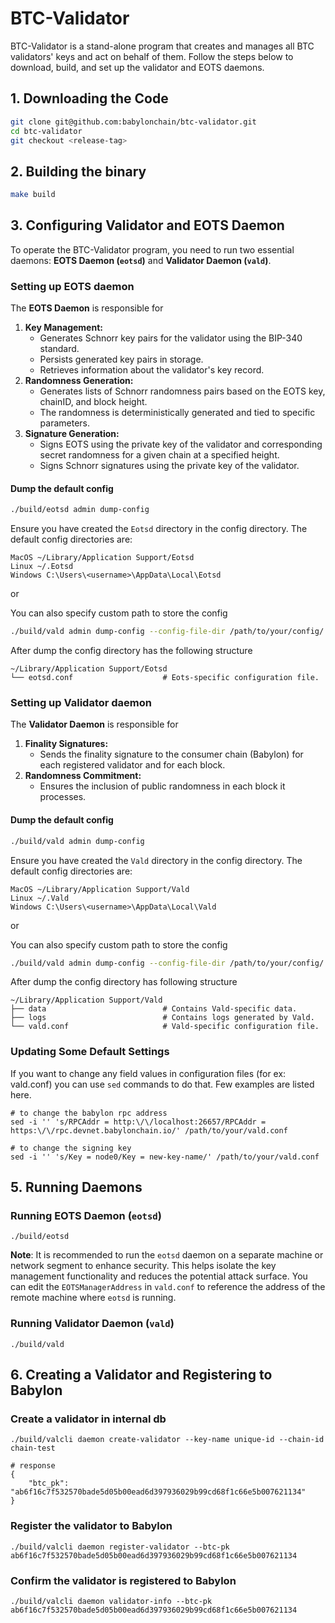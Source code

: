 # BTC-Validator

BTC-Validator is a stand-alone program that creates and manages all BTC validators' keys and act on behalf of them. Follow the steps below to download, build, and set up the validator and EOTS daemons.

## 1. Downloading the Code

```bash
git clone git@github.com:babylonchain/btc-validator.git
cd btc-validator
git checkout <release-tag>
```

## 2. Building the binary
```bash
make build
```

## 3. Configuring Validator and EOTS Daemon
To operate the BTC-Validator program, you need to run two essential daemons: **EOTS Daemon (`eotsd`)** and **Validator Daemon (`vald`)**.

###  Setting up EOTS daemon

The **EOTS Daemon** is responsible for

1.  **Key Management:**
    -   Generates Schnorr key pairs for the validator using the BIP-340 standard.
    -   Persists generated key pairs in storage.
    -   Retrieves information about the validator's key record.
2.  **Randomness Generation:**
    -   Generates lists of Schnorr randomness pairs based on the EOTS key, chainID, and block height.
    -   The randomness is deterministically generated and tied to specific parameters.
3.  **Signature Generation:**
    -   Signs EOTS using the private key of the validator and corresponding secret randomness for a given chain at a specified height.
    -   Signs Schnorr signatures using the private key of the validator.

#### Dump the default config
```bash
./build/eotsd admin dump-config
```
Ensure you have created the `Eotsd` directory in the config directory. The default config directories are:

    MacOS ~/Library/Application Support/Eotsd 
    Linux ~/.Eotsd
    Windows C:\Users\<username>\AppData\Local\Eotsd

or

You can also specify custom path to store the config
```bash
./build/vald admin dump-config --config-file-dir /path/to/your/config/
```
After dump the config directory has the following structure

    ~/Library/Application Support/Eotsd
    └── eotsd.conf                    # Eots-specific configuration file.



### Setting up Validator daemon

The **Validator Daemon** is responsible for
1.  **Finality Signatures:**
    -   Sends the finality signature to the consumer chain (Babylon) for each registered validator and for each block.
2.  **Randomness Commitment:**
    -   Ensures the inclusion of public randomness in each block it processes.

#### Dump the default config
```bash
./build/vald admin dump-config
```
Ensure you have created the `Vald` directory in the config directory. The default config directories are:

    MacOS ~/Library/Application Support/Vald 
    Linux ~/.Vald
    Windows C:\Users\<username>\AppData\Local\Vald
or

You can also specify custom path to store the config
```bash
./build/vald admin dump-config --config-file-dir /path/to/your/config/
```

After dump the config directory has following structure

    ~/Library/Application Support/Vald
    ├── data                          # Contains Vald-specific data.
    ├── logs                          # Contains logs generated by Vald.
    └── vald.conf                     # Vald-specific configuration file.


### Updating Some Default Settings
If you want to change any field values in configuration files (for ex: vald.conf) you can use  `sed` commands to do 
that. Few examples are listed here.

    # to change the babylon rpc address
    sed -i '' 's/RPCAddr = http:\/\/localhost:26657/RPCAddr = https:\/\/rpc.devnet.babylonchain.io/' /path/to/your/vald.conf
    
	# to change the signing key
	sed -i '' 's/Key = node0/Key = new-key-name/' /path/to/your/vald.conf


## 5. Running Daemons

### Running EOTS Daemon (`eotsd`)


    ./build/eotsd

**Note**: It is recommended to run the `eotsd` daemon on a separate machine or network segment to enhance security. 
This helps isolate the key management functionality and reduces the potential attack surface. You can edit the 
`EOTSManagerAddress` in  `vald.conf`  to reference the address of the remote machine where `eotsd` is running.

### Running Validator Daemon (`vald`)

    ./build/vald

## 6. Creating a Validator and Registering to Babylon

### Create a validator in internal db

    ./build/valcli daemon create-validator --key-name unique-id --chain-id chain-test
    
    # response 
    {
        "btc_pk": "ab6f16c7f532570bade5d05b00ead6d397936029b99cd68f1c66e5b007621134"
    }

### Register the validator to Babylon
    ./build/valcli daemon register-validator --btc-pk ab6f16c7f532570bade5d05b00ead6d397936029b99cd68f1c66e5b007621134

### Confirm the validator is registered to Babylon
    ./build/valcli daemon validator-info --btc-pk ab6f16c7f532570bade5d05b00ead6d397936029b99cd68f1c66e5b007621134
